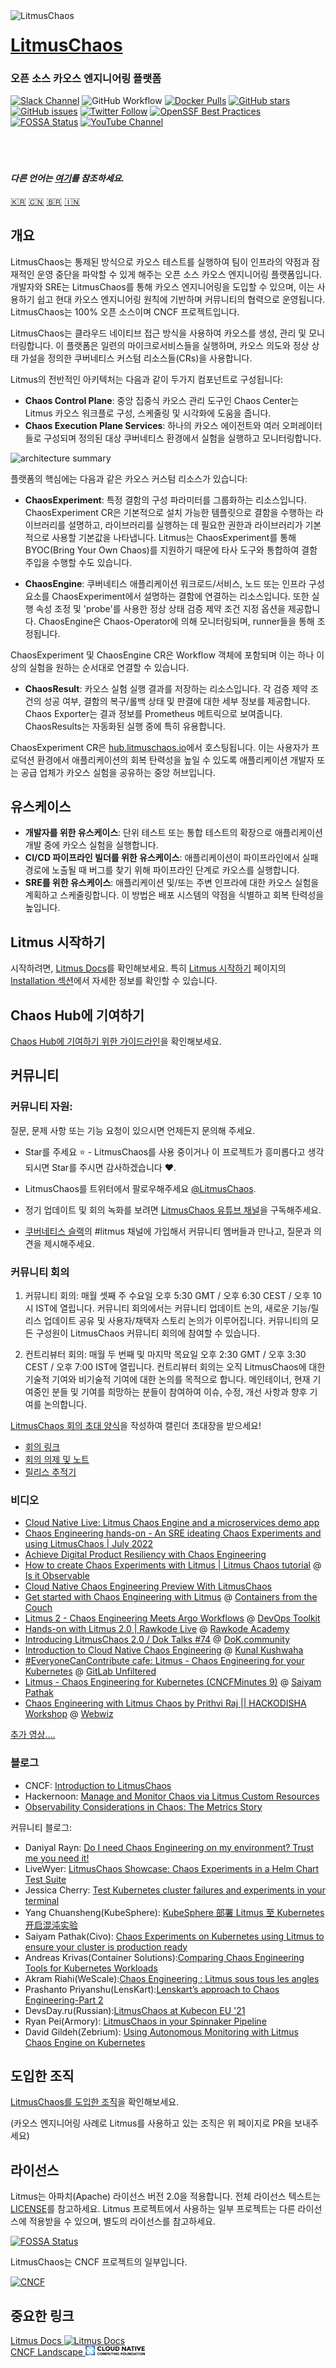<img alt="LitmusChaos" src="https://avatars.githubusercontent.com/u/49853472?s=200&v=4" width="200" align="left">

# [LitmusChaos](https://litmuschaos.io/)
### 오픈 소스 카오스 엔지니어링 플랫폼

[![Slack Channel](https://img.shields.io/badge/Slack-Join-purple)](https://slack.litmuschaos.io)
![GitHub Workflow](https://github.com/litmuschaos/litmus/actions/workflows/push.yml/badge.svg?branch=master)
[![Docker Pulls](https://img.shields.io/docker/pulls/litmuschaos/chaos-operator.svg)](https://hub.docker.com/r/litmuschaos/chaos-operator)
[![GitHub stars](https://img.shields.io/github/stars/litmuschaos/litmus?style=social)](https://github.com/litmuschaos/litmus/stargazers)
[![GitHub issues](https://img.shields.io/github/issues/litmuschaos/litmus)](https://github.com/litmuschaos/litmus/issues)
[![Twitter Follow](https://img.shields.io/twitter/follow/litmuschaos?style=social)](https://twitter.com/LitmusChaos)
[![OpenSSF Best Practices](https://www.bestpractices.dev/projects/3202/badge)](https://www.bestpractices.dev/projects/3202)
[![FOSSA Status](https://app.fossa.io/api/projects/git%2Bgithub.com%2Flitmuschaos%2Flitmus.svg?type=shield)](https://app.fossa.io/projects/git%2Bgithub.com%2Flitmuschaos%2Flitmus?ref=badge_shield)
[![YouTube Channel](https://img.shields.io/badge/YouTube-Subscribe-red)](https://www.youtube.com/channel/UCa57PMqmz_j0wnteRa9nCaw)
<br><br><br><br>

#### *다른 언어는 [여기](translations/TRANSLATIONS.md)를 참조하세요.*

[🇰🇷](translations/README-ko.md) [🇨🇳](translations/README-chn.md) [🇧🇷](translations/README-pt-br.md) [🇮🇳](translations/README-hi.md)


## 개요

LitmusChaos는 통제된 방식으로 카오스 테스트를 실행하여 팀이 인프라의 약점과 잠재적인 운영 중단을 파악할 수 있게 해주는 오픈 소스 카오스 엔지니어링 플랫폼입니다.
개발자와 SRE는 LitmusChaos를 통해 카오스 엔지니어링을 도입할 수 있으며, 이는 사용하기 쉽고 현대 카오스 엔지니어링 원칙에 기반하며 커뮤니티의 협력으로 운영됩니다.
LitmusChaos는 100% 오픈 소스이며 CNCF 프로젝트입니다.

LitmusChaos는 클라우드 네이티브 접근 방식을 사용하여 카오스를 생성, 관리 및 모니터링합니다. 이 플랫폼은 일련의 마이크로서비스들을 실행하며, 카오스 의도와 정상 상태 가설을 정의한 쿠버네티스 커스텀 리소스들(CRs)을 사용합니다.

Litmus의 전반적인 아키텍처는 다음과 같이 두가지 컴포넌트로 구성됩니다:

- **Chaos Control Plane**: 중앙 집중식 카오스 관리 도구인 Chaos Center는 Litmus 카오스 워크플로 구성, 스케줄링 및 시각화에 도움을 줍니다.
- **Chaos Execution Plane Services**: 하나의 카오스 에이전트와 여러 오퍼레이터들로 구성되며 정의된 대상 쿠버네티스 환경에서 실험을 실행하고 모니터링합니다.

![architecture summary](/images/litmus-control-and-execution-plane-overview.png)

플랫폼의 핵심에는 다음과 같은 카오스 커스텀 리소스가 있습니다:

- **ChaosExperiment**: 특정 결함의 구성 파라미터를 그룹화하는 리소스입니다. ChaosExperiment CR은 기본적으로 설치 가능한 템플릿으로 결함을 수행하는 라이브러리를 설명하고, 라이브러리를 실행하는 데 필요한 권한과 라이브러리가 기본적으로 사용할 기본값을 나타냅니다. Litmus는 ChaosExperiment를 통해  BYOC(Bring Your Own Chaos)를 지원하기 때문에 타사 도구와 통합하여 결함 주입을 수행할 수도 있습니다.

- **ChaosEngine**: 쿠버네티스 애플리케이션 워크로드/서비스, 노드 또는 인프라 구성 요소를 ChaosExperiment에서 설명하는 결함에 연결하는 리소스입니다. 또한 실행 속성 조정 및 'probe'를 사용한 정상 상태 검증 제약 조건 지정 옵션을 제공합니다. ChaosEngine은 Chaos-Operator에 의해 모니터링되며, runner들을 통해 조정됩니다.

ChaosExperiment 및 ChaosEngine CR은 Workflow 객체에 포함되며 이는 하나 이상의 실험을 원하는 순서대로 연결할 수 있습니다.

- **ChaosResult**: 카오스 실험 실행 결과를 저장하는 리소스입니다. 각 검증 제약 조건의 성공 여부, 결함의 복구/롤백 상태 및 판결에 대한 세부 정보를 제공합니다. Chaos Exporter는 결과 정보를 Prometheus 메트릭으로 보여줍니다. ChaosResults는 자동화된 실행 중에 특히 유용합니다.

ChaosExperiment CR은 <a href="https://hub.litmuschaos.io" target="_blank">hub.litmuschaos.io</a>에서 호스팅됩니다. 이는 사용자가 프로덕션 환경에서 애플리케이션의 회복 탄력성을 높일 수 있도록 애플리케이션 개발자 또는 공급 업체가 카오스 실험을 공유하는 중앙 허브입니다.

## 유스케이스

- **개발자를 위한 유스케이스**: 단위 테스트 또는 통합 테스트의 확장으로 애플리케이션 개발 중에 카오스 실험을 실행합니다.
- **CI/CD 파이프라인 빌더를 위한 유스케이스**: 애플리케이션이 파이프라인에서 실패 경로에 노출될 때 버그를 찾기 위해 파이프라인 단계로 카오스를 실행합니다.
- **SRE를 위한 유스케이스**: 애플리케이션 및/또는 주변 인프라에 대한 카오스 실험을 계획하고 스케줄링합니다. 이 방법은 배포 시스템의 약점을 식별하고 회복 탄력성을 높입니다.

## Litmus 시작하기

시작하려면, <a href="https://docs.litmuschaos.io/docs/introduction/what-is-litmus" target="_blank">Litmus Docs</a>를 확인해보세요. 
특히 <a href="https://docs.litmuschaos.io/docs/getting-started/installation" target="_blank">Litmus 시작하기</a> 페이지의 <a href="https://docs.litmuschaos.io/docs/getting-started/installation#prerequisites" target="_blank">Installation 섹션</a>에서 자세한 정보를 확인할 수 있습니다.



## Chaos Hub에 기여하기

<a href="https://github.com/litmuschaos/community-charts/blob/master/CONTRIBUTING.md" target="_blank">Chaos Hub에 기여하기 위한 가이드라인</a>을 확인해보세요.


## 커뮤니티

### 커뮤니티 자원:

질문, 문제 사항 또는 기능 요청이 있으시면 언제든지 문의해 주세요.

- Star를 주세요 ⭐️ - LitmusChaos를 사용 중이거나 이 프로젝트가 흥미롭다고 생각되시면 Star를 주시면 감사하겠습니다 ❤️.

- LitmusChaos를 트위터에서 팔로우해주세요 [@LitmusChaos](https://twitter.com/LitmusChaos).

- 정기 업데이트 및 회의 녹화를 보려면 [LitmusChaos 유튜브 채널](https://www.youtube.com/channel/UCa57PMqmz_j0wnteRa9nCaw)을 구독해주세요.

- [쿠버네티스 슬랙](https://slack.litmuschaos.io/)의 #litmus 채널에 가입해서 커뮤니티 멤버들과 만나고, 질문과 의견을 제시해주세요.



### 커뮤니티 회의

1. 커뮤니티 회의: 
매월 셋째 주 수요일 오후 5:30 GMT / 오후 6:30 CEST / 오후 10시 IST에 열립니다. 커뮤니티 회의에서는 커뮤니티 업데이트 논의, 새로운 기능/릴리스 업데이트 공유 및 사용자/채택자 스토리 논의가 이루어집니다. 커뮤니티의 모든 구성원이 LitmusChaos 커뮤니티 회의에 참여할 수 있습니다.


2. 컨트리뷰터 회의: 
매월 두 번째 및 마지막 목요일 오후 2:30 GMT / 오후 3:30 CEST / 오후 7:00 IST에 열립니다. 컨트리뷰터 회의는 오직 LitmusChaos에 대한 기술적 기여와 비기술적 기여에 대한 논의를 목적으로 합니다. 메인테이너, 현재 기여중인 분들 및 기여를 희망하는 분들이 참여하여 이슈, 수정, 개선 사항과 향후 기여를 논의합니다.
  
[LitmusChaos 회의 초대 양식](https://forms.gle/xYZyZ2gTWMqz7xSs7)을 작성하여 캘린더 초대장을 받으세요!

- [회의 링크](https://harness-io.zoom.us/j/95100368978?pwd=b2VrdCtaakE5U3dhOElFMUJOaXVOUT09)
- [회의 의제 및 노트](https://hackmd.io/a4Zu_sH4TZGeih-xCimi3Q)
- [릴리스 추적기](https://github.com/litmuschaos/litmus/milestones)

### 비디오

- [Cloud Native Live: Litmus Chaos Engine and a microservices demo app](https://youtu.be/hOghvd9qCzI)
- [Chaos Engineering hands-on - An SRE ideating Chaos Experiments and using LitmusChaos | July 2022](https://youtu.be/_x_7SiesjF0) 
- [Achieve Digital Product Resiliency with Chaos Engineering](https://youtu.be/PQrmBHgk0ps)
- [How to create Chaos Experiments with Litmus | Litmus Chaos tutorial](https://youtu.be/mwu5eLgUKq4) @ [Is it Observable](https://www.youtube.com/c/IsitObservable)
- [Cloud Native Chaos Engineering Preview With LitmusChaos](https://youtu.be/pMWqhS-F3tQ)
- [Get started with Chaos Engineering with Litmus](https://youtu.be/5CI8d-SKBfc) @ [Containers from the Couch](https://www.youtube.com/c/ContainersfromtheCouch)
- [Litmus 2 - Chaos Engineering Meets Argo Workflows](https://youtu.be/B8DfYnDh2F4) @ [DevOps Toolkit](https://youtube.com/c/devopstoolkit)
- [Hands-on with Litmus 2.0 | Rawkode Live](https://youtu.be/D0t3emVLLko) @ [Rawkode Academy](https://www.youtube.com/channel/UCrber_mFvp_FEF7D9u8PDEA)
- [Introducing LitmusChaos 2.0 / Dok Talks #74](https://youtu.be/97BiCNtJbDw) @ [DoK.community](https://www.youtube.com/channel/UCUnXJbHQ89R2uSfKsqQwGvQ)
- [Introduction to Cloud Native Chaos Engineering](https://youtu.be/LK0oDLQE4S8) @ [Kunal Kushwaha](https://www.youtube.com/channel/UCBGOUQHNNtNGcGzVq5rIXjw)
- [#EveryoneCanContribute cafe: Litmus - Chaos Engineering for your Kubernetes](https://youtu.be/IiyrEiK4stQ) @ [GitLab Unfiltered](https://www.youtube.com/channel/UCMtZ0sc1HHNtGGWZFDRTh5A)
- [Litmus - Chaos Engineering for Kubernetes (CNCFMinutes 9)](https://youtu.be/rDQ9XKbSJIc) @ [Saiyam Pathak](https://www.youtube.com/channel/UCi-1nnN0eC9nRleXdZA6ncg)
- [Chaos Engineering with Litmus Chaos by Prithvi Raj || HACKODISHA Workshop](https://youtu.be/eyAG0svCsQA) @ [Webwiz](https://www.youtube.com/channel/UC9yM_PkV0QIIsPA3qPrp)

[추가 영상....](https://www.youtube.com/channel/UCa57PMqmz_j0wnteRa9nCaw)


### 블로그

- CNCF: [Introduction to LitmusChaos](https://www.cncf.io/blog/2020/08/28/introduction-to-litmuschaos/)
- Hackernoon: [Manage and Monitor Chaos via Litmus Custom Resources](https://hackernoon.com/solid-tips-on-how-to-manage-and-monitor-chaos-via-litmus-custom-resources-5g1s33m9)
- [Observability Considerations in Chaos: The Metrics Story](https://dev.to/ksatchit/observability-considerations-in-chaos-the-metrics-story-6cb)

커뮤니티 블로그:

- Daniyal Rayn: [Do I need Chaos Engineering on my environment? Trust me you need it!](https://maveric-systems.com/blog/do-i-need-chaos-engineering-on-my-environment-trust-me-you-need-it/)
- LiveWyer: [LitmusChaos Showcase: Chaos Experiments in a Helm Chart Test Suite](https://livewyer.io/blog/2021/03/22/litmuschaos-showcase-chaos-experiments-in-a-helm-chart-test-suite/)
- Jessica Cherry: [Test Kubernetes cluster failures and experiments in your terminal](https://opensource.com/article/21/6/kubernetes-litmus-chaos)
- Yang Chuansheng(KubeSphere): [KubeSphere 部署 Litmus 至 Kubernetes 开启混沌实验](https://kubesphere.io/zh/blogs/litmus-kubesphere/)
- Saiyam Pathak(Civo): [Chaos Experiments on Kubernetes using Litmus to ensure your cluster is production ready](https://www.civo.com/learn/chaos-engineering-kubernetes-litmus)
- Andreas Krivas(Container Solutions):[Comparing Chaos Engineering Tools for Kubernetes Workloads](https://blog.container-solutions.com/comparing-chaos-engineering-tools)
- Akram Riahi(WeScale):[Chaos Engineering : Litmus sous tous les angles](https://blog.wescale.fr/2021/03/11/chaos-engineering-litmus-sous-tous-les-angles/)
- Prashanto Priyanshu(LensKart):[Lenskart’s approach to Chaos Engineering-Part 2](https://blog.lenskart.com/lenskarts-approach-to-chaos-engineering-part-2-6290e4f3a74e)
- DevsDay.ru(Russian):[LitmusChaos at Kubecon EU '21](https://devsday.ru/blog/details/40746)
- Ryan Pei(Armory): [LitmusChaos in your Spinnaker Pipeline](https://www.armory.io/blog/litmuschaos-in-your-spinnaker-pipeline/)
- David Gildeh(Zebrium): [Using Autonomous Monitoring with Litmus Chaos Engine on Kubernetes](https://www.zebrium.com/blog/using-autonomous-monitoring-with-litmus-chaos-engine-on-kubernetes)


## 도입한 조직

<a href="https://github.com/litmuschaos/litmus/blob/master/ADOPTERS.md" target="_blank">LitmusChaos를 도입한 조직</a>을 확인해보세요.

(카오스 엔지니어링 사례로 Litmus를 사용하고 있는 조직은 위 페이지로 PR을 보내주세요)

## 라이선스

Litmus는 아파치(Apache) 라이선스 버전 2.0을 적용합니다. 전체 라이선스 텍스트는 [LICENSE](./LICENSE)를 참고하세요. Litmus 프로젝트에서 사용하는 일부 프로젝트는 다른 라이선스에 적용받을 수 있으며, 별도의 라이선스를 참고하세요.

[![FOSSA Status](https://app.fossa.io/api/projects/git%2Bgithub.com%2Flitmuschaos%2Flitmus.svg?type=large)](https://app.fossa.io/projects/git%2Bgithub.com%2Flitmuschaos%2Flitmus?ref=badge_large)

LitmusChaos는 CNCF 프로젝트의 일부입니다.

[![CNCF](https://landscape.cncf.io/images/cncf-landscape-horizontal-color.svg)](https://landscape.cncf.io/?selected=litmus)

## 중요한 링크

<a href="https://docs.litmuschaos.io">
  Litmus Docs <img src="https://avatars0.githubusercontent.com/u/49853472?s=200&v=4" alt="Litmus Docs" height="15">
</a>
<br>
<a href="https://landscape.cncf.io/?selected=litmus">
  CNCF Landscape <img src="https://github.com/cncf/artwork/blob/main/other/cncf/horizontal/color/cncf-color.png" alt="CNCF Landscape의 리트머스" height="15">
</a>
